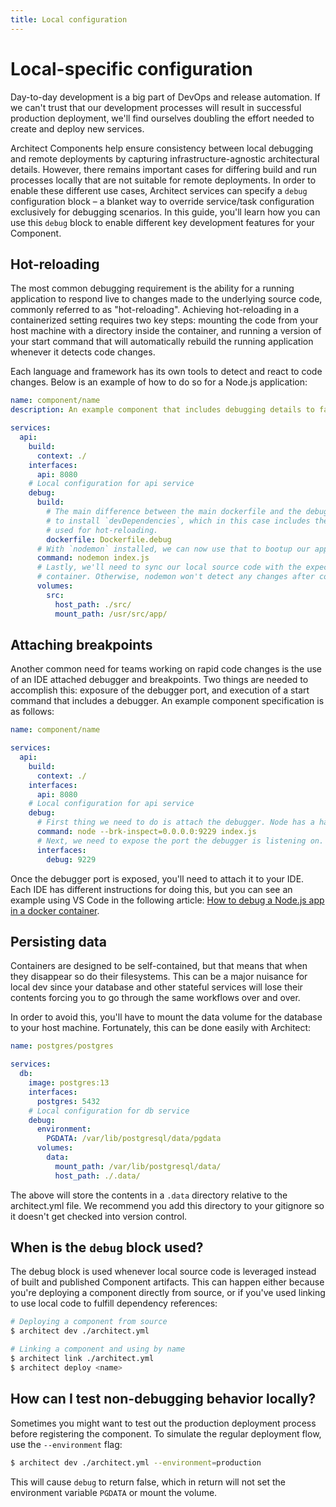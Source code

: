 ```yaml
---
title: Local configuration
---
```


# Local-specific configuration

Day-to-day development is a big part of DevOps and release automation. If we can't trust that our development processes will result in successful production deployment, we'll find ourselves doubling the effort needed to create and deploy new services.

Architect Components help ensure consistency between local debugging and remote deployments by capturing infrastructure-agnostic architectural details. However, there remains important cases for differing build and run processes locally that are not suitable for remote deployments. In order to enable these different use cases, Architect services can specify a `debug` configuration block – a blanket way to override service/task configuration exclusively for debugging scenarios. In this guide, you'll learn how you can use this `debug` block to enable different key development features for your Component.

## Hot-reloading

The most common debugging requirement is the ability for a running application to respond live to changes made to the underlying source code, commonly referred to as "hot-reloading". Achieving hot-reloading in a containerized setting requires two key steps: mounting the code from your host machine with a directory inside the container, and running a version of your start command that will automatically rebuild the running application whenever it detects code changes.

Each language and framework has its own tools to detect and react to code changes. Below is an example of how to do so for a Node.js application:

```yaml
name: component/name
description: An example component that includes debugging details to faciliate hot-reloading

services:
  api:
    build:
      context: ./
    interfaces:
      api: 8080
    # Local configuration for api service
    debug:
      build:
        # The main difference between the main dockerfile and the debug one is the need
        # to install `devDependencies`, which in this case includes the `nodemon` utility
        # used for hot-reloading.
        dockerfile: Dockerfile.debug
      # With `nodemon` installed, we can now use that to bootup our app and enable hot-reloading
      command: nodemon index.js
      # Lastly, we'll need to sync our local source code with the expected directory inside the
      # container. Otherwise, nodemon won't detect any changes after container startup.
      volumes:
        src:
          host_path: ./src/
          mount_path: /usr/src/app/
```

## Attaching breakpoints

Another common need for teams working on rapid code changes is the use of an IDE attached debugger and breakpoints. Two things are needed to accomplish this: exposure of the debugger port, and execution of a start command that includes a debugger. An example component specification is as follows:

```yaml
name: component/name

services:
  api:
    build:
      context: ./
    interfaces:
      api: 8080
    # Local configuration for api service
    debug:
      # First thing we need to do is attach the debugger. Node has a handy built-in flag, `--inspect`.
      command: node --brk-inspect=0.0.0.0:9229 index.js
      # Next, we need to expose the port the debugger is listening on.
      interfaces:
        debug: 9229
```

Once the debugger port is exposed, you'll need to attach it to your IDE. Each IDE has different instructions for doing this, but you can see an example using VS Code in the following article: [How to debug a Node.js app in a docker container](//blog.risingstack.com/how-to-debug-a-node-js-app-in-a-docker-container/).

## Persisting data

Containers are designed to be self-contained, but that means that when they disappear so do their filesystems. This can be a major nuisance for local dev since your database and other stateful services will lose their contents forcing you to go through the same workflows over and over.

In order to avoid this, you'll have to mount the data volume for the database to your host machine. Fortunately, this can be done easily with Architect:

```yaml
name: postgres/postgres

services:
  db:
    image: postgres:13
    interfaces:
      postgres: 5432
    # Local configuration for db service
    debug:
      environment:
        PGDATA: /var/lib/postgresql/data/pgdata
      volumes:
        data:
          mount_path: /var/lib/postgresql/data/
          host_path: ./.data/
```

The above will store the contents in a `.data` directory relative to the architect.yml file. We recommend you add this directory to your gitignore so it doesn't get checked into version control.

## When is the `debug` block used?

The debug block is used whenever local source code is leveraged instead of built and published Component artifacts. This can happen either because you're deploying a component directly from source, or if you've used linking to use local code to fulfill dependency references:

```sh
# Deploying a component from source
$ architect dev ./architect.yml

# Linking a component and using by name
$ architect link ./architect.yml
$ architect deploy <name>
```

## How can I test non-debugging behavior locally?

Sometimes you might want to test out the production deployment process before registering the component. To simulate the regular deployment flow, use the `--environment` flag:

```sh
$ architect dev ./architect.yml --environment=production
```

This will cause ```debug``` to return false, which in return will not set the environment variable  ```PGDATA``` or mount the volume.
